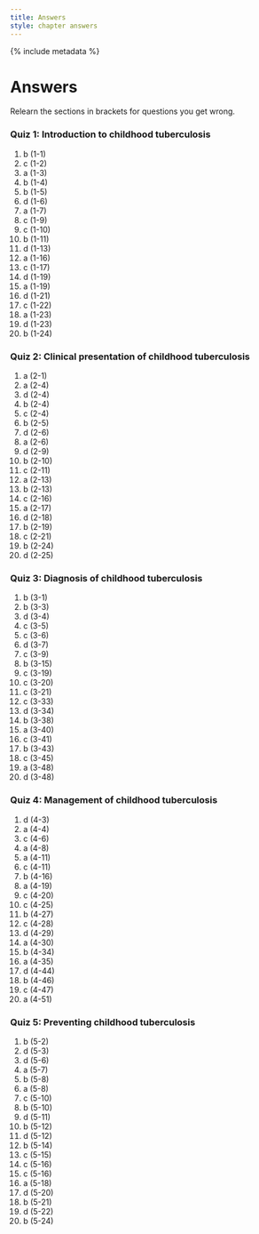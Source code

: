 ```yaml
---
title: Answers
style: chapter answers
---
```


{% include metadata %}

# Answers

Relearn the sections in brackets for questions you get wrong.

### Quiz 1: Introduction to childhood tuberculosis

1.	b	(1-1)
2.	c	(1-2)
3.	a	(1-3)
4.	b	(1-4)
5.	b	(1-5)
6.	d	(1-6)
7.	a	(1-7)
8.	c	(1-9)
9.	c	(1-10)
10.	b	(1-11)
11.	d	(1-13)
12.	a	(1-16)
13.	c	(1-17)
14.	d	(1-19)
15.	a	(1-19)
16.	d	(1-21)
17.	c	(1-22)
18.	a	(1-23)
19.	d	(1-23)
20.	b	(1-24)

### Quiz 2: Clinical presentation of childhood tuberculosis

1.	a	(2-1)
2.	a	(2-4)
3.	d	(2-4)
4.	b	(2-4)
5.	c	(2-4)
6.	b	(2-5)
7.	d	(2-6)
8.	a	(2-6)
9.	d	(2-9)
10.	b	(2-10)
11.	c	(2-11)
12.	a	(2-13)
13.	b	(2-13)
14.	c	(2-16)
15.	a	(2-17)
16.	d	(2-18)
17.	b	(2-19)
18.	c	(2-21)
19.	b	(2-24)
20.	d	(2-25)

### Quiz 3: Diagnosis of childhood tuberculosis

1.	b	(3-1)
2.	b	(3-3)
3.	d	(3-4)
4.	c	(3-5)
5.	c	(3-6)
6.	d	(3-7)
7.	c	(3-9)
8.	b	(3-15)
9.	c	(3-19)
10.	c	(3-20)
11.	c	(3-21)
12.	c	(3-33)
13.	d	(3-34)
14.	b	(3-38)
15.	a	(3-40)
16.	c	(3-41)
17.	b	(3-43)
18.	c	(3-45)
19.	a	(3-48)
20.	d	(3-48)

### Quiz 4: Management of childhood tuberculosis

1.	d	(4-3)
2.	a	(4-4)
3.	c	(4-6)
4.	a	(4-8)
5.	a	(4-11)
6.	c	(4-11)
7.	b	(4-16)
8.	a	(4-19)
9.	c	(4-20)
10.	c	(4-25)
11.	b	(4-27)
12.	c	(4-28)
13.	d	(4-29)
14.	a	(4-30)
15.	b	(4-34)
16.	a	(4-35)
17.	d	(4-44)
18.	b	(4-46)
19.	c	(4-47)
20.	a	(4-51)

### Quiz 5: Preventing childhood tuberculosis

1.	b	(5-2)
2.	d	(5-3)
3.	d	(5-6)
4.	a	(5-7)
5.	b	(5-8)
6.	a	(5-8)
7.	c	(5-10)
8.	b	(5-10)
9.	d	(5-11)
10.	b	(5-12)
11.	d	(5-12)
12.	b	(5-14)
13.	c	(5-15)
14.	c	(5-16)
15.	c	(5-16)
16.	a	(5-18)
17.	d	(5-20)
18.	b	(5-21)
19.	d	(5-22)
20.	b	(5-24)